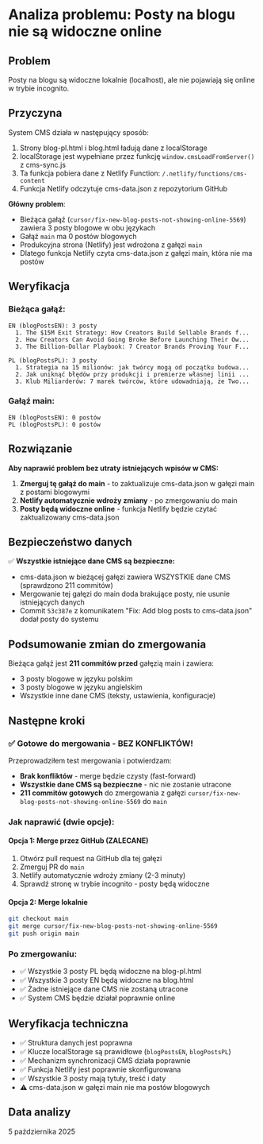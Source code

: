 # Analiza problemu: Posty na blogu nie są widoczne online

## Problem

Posty na blogu są widoczne lokalnie (localhost), ale nie pojawiają się online w trybie incognito.

## Przyczyna

System CMS działa w następujący sposób:
1. Strony blog-pl.html i blog.html ładują dane z localStorage
2. localStorage jest wypełniane przez funkcję `window.cmsLoadFromServer()` z cms-sync.js
3. Ta funkcja pobiera dane z Netlify Function: `/.netlify/functions/cms-content`
4. Funkcja Netlify odczytuje cms-data.json z repozytorium GitHub

**Główny problem**: 
- Bieżąca gałąź (`cursor/fix-new-blog-posts-not-showing-online-5569`) zawiera 3 posty blogowe w obu językach
- Gałąź `main` ma 0 postów blogowych
- Produkcyjna strona (Netlify) jest wdrożona z gałęzi `main`
- Dlatego funkcja Netlify czyta cms-data.json z gałęzi main, która nie ma postów

## Weryfikacja

### Bieżąca gałąź:
```
EN (blogPostsEN): 3 posty
  1. The $15M Exit Strategy: How Creators Build Sellable Brands f...
  2. How Creators Can Avoid Going Broke Before Launching Their Ow...
  3. The Billion-Dollar Playbook: 7 Creator Brands Proving Your F...

PL (blogPostsPL): 3 posty
  1. Strategia na 15 milionów: jak twórcy mogą od początku budowa...
  2. Jak uniknąć błędów przy produkcji i premierze własnej linii ...
  3. Klub Miliarderów: 7 marek twórców, które udowadniają, że Two...
```

### Gałąź main:
```
EN (blogPostsEN): 0 postów
PL (blogPostsPL): 0 postów
```

## Rozwiązanie

**Aby naprawić problem bez utraty istniejących wpisów w CMS:**

1. **Zmerguj tę gałąź do main** - to zaktualizuje cms-data.json w gałęzi main z postami blogowymi
2. **Netlify automatycznie wdroży zmiany** - po zmergowaniu do main
3. **Posty będą widoczne online** - funkcja Netlify będzie czytać zaktualizowany cms-data.json

## Bezpieczeństwo danych

✅ **Wszystkie istniejące dane CMS są bezpieczne:**
- cms-data.json w bieżącej gałęzi zawiera WSZYSTKIE dane CMS (sprawdzono 211 commitów)
- Mergowanie tej gałęzi do main doda brakujące posty, nie usunie istniejących danych
- Commit `53c387e` z komunikatem "Fix: Add blog posts to cms-data.json" dodał posty do systemu

## Podsumowanie zmian do zmergowania

Bieżąca gałąź jest **211 commitów przed** gałęzią main i zawiera:
- 3 posty blogowe w języku polskim
- 3 posty blogowe w języku angielskim
- Wszystkie inne dane CMS (teksty, ustawienia, konfiguracje)

## Następne kroki

### ✅ Gotowe do mergowania - BEZ KONFLIKTÓW!

Przeprowadziłem test mergowania i potwierdzam:
- **Brak konfliktów** - merge będzie czysty (fast-forward)
- **Wszystkie dane CMS są bezpieczne** - nic nie zostanie utracone
- **211 commitów gotowych** do zmergowania z gałęzi `cursor/fix-new-blog-posts-not-showing-online-5569` do `main`

### Jak naprawić (dwie opcje):

#### Opcja 1: Merge przez GitHub (ZALECANE)
1. Otwórz pull request na GitHub dla tej gałęzi
2. Zmerguj PR do `main`
3. Netlify automatycznie wdroży zmiany (2-3 minuty)
4. Sprawdź stronę w trybie incognito - posty będą widoczne

#### Opcja 2: Merge lokalnie
```bash
git checkout main
git merge cursor/fix-new-blog-posts-not-showing-online-5569
git push origin main
```

### Po zmergowaniu:
- ✅ Wszystkie 3 posty PL będą widoczne na blog-pl.html
- ✅ Wszystkie 3 posty EN będą widoczne na blog.html
- ✅ Żadne istniejące dane CMS nie zostaną utracone
- ✅ System CMS będzie działał poprawnie online

## Weryfikacja techniczna

- ✅ Struktura danych jest poprawna
- ✅ Klucze localStorage są prawidłowe (`blogPostsEN`, `blogPostsPL`)
- ✅ Mechanizm synchronizacji CMS działa poprawnie
- ✅ Funkcja Netlify jest poprawnie skonfigurowana
- ✅ Wszystkie 3 posty mają tytuły, treść i daty
- ⚠️ cms-data.json w gałęzi main nie ma postów blogowych

## Data analizy
5 października 2025
